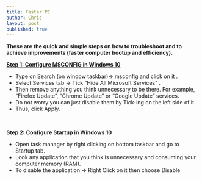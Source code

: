 ```yaml
---
title: Faster PC
author: Chris
layout: post
published: true
---
```

**These are the quick and simple steps on how to troubleshoot and to achieve improvements (faster computer bootup and efficiency).**

<b><u>Step 1: Configure MSCONFIG in Windows 10</u></b>

- Type on Search (on window taskbar)-> msconfig and click on it .
- Select Services tab -> Tick “Hide All Microsoft Services” .
- Then remove anything you think unnecessary to be there. For example, “Firefox Update”, “Chrome Update” or “Google Update” services.
- Do not worry you can just disable them by Tick-ing on the left side of it.
- Thus, click Apply.

<span class="image right"><img src="{{ '_posts/msconfig.jpg' | relative_url }}" alt="" /></span>
​

**Step 2: Configure Startup in Windows 10**

- Open task manager by right clicking on bottom taskbar and go to Startup tab.
- Look any application that you think is unnecessary and consuming your computer memory (RAM).
- To disable the application -> Right Click on it then choose Disable
